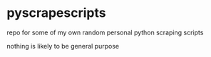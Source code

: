 # pyscrapescripts
repo for some of my own random personal python scraping scripts 

nothing is likely to be general purpose
